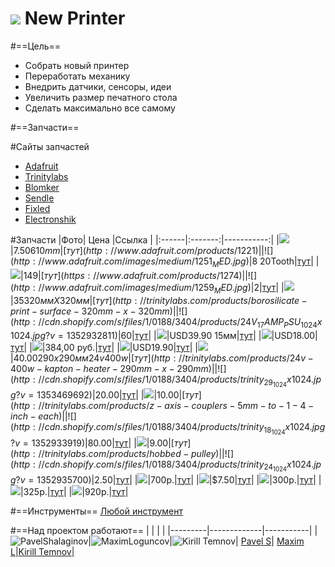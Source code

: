 ![](https://avatars0.githubusercontent.com/u/6559911?s=40) New Printer
=====

#==Цель==

- Собрать новый принтер
- Переработать механику
- Внедрить датчики, сенсоры, идеи
- Увеличить размер печатного стола
- Сделать максимально все самому

#==Запчасти==

#Сайты запчастей
- [Adafruit](http://www.adafruit.com/category/122)
- [Trinitylabs](http://trinitylabs.com/collections/all)
- [Blomker](http://blomker.com/index.php)
- [Sendle](http://sendle.ru/175684-Zapchasti-I-Aksessuary)
- [Fixled](http://fixled.ru/mechanics/3d-cnc-stepper-motor.html)
- [Electronshik](https://www.electronshik.ru/class/3d-printeri-1821)

#Запчасти
|Фото| Цена      |Ссылка     |
|:------|:-------:|-----------:|
|![](http://www.adafruit.com/images/medium/1221entire_MED.jpg)|$7.50 610mm|[тут](http://www.adafruit.com/products/1221)|
|![](http://www.adafruit.com/images/medium/1251_MED.jpg)|$8 20Tooth|[тут](http://www.adafruit.com/products/1251)|
|![](https://www.adafruit.com/images/medium/1274_MED.jpg)|$149|[тут](https://www.adafruit.com/products/1274)|
|![](http://www.adafruit.com/images/medium/1259_MED.jpg)|$2|[тут](http://www.adafruit.com/products/1259)|
|![](http://cdn.shopify.com/s/files/1/0188/3404/products/glass_5_1024x1024.jpg?v=1352933009)|$35 320ммХ320мм|[тут](http://trinitylabs.com/products/borosilicate-print-surface-320mm-x-320mm)|
|![](http://cdn.shopify.com/s/files/1/0188/3404/products/24V_17AMP_PSU_1024x1024.jpg?v=1352932811)|60$|[тут](http://trinitylabs.com/products/24v-17a-power-supply)|
|![](http://blomker.com/img/p/7/5/75-thickbox.jpg?s=40)|USD39.90 15мм|[тут](http://blomker.com/index.php?id_product=16&controller=product)|
|![](http://blomker.com/img/p/7/8/78-thickbox.jpg?s=40)|USD18.00|[тут](http://blomker.com/index.php?id_product=17&controller=product)|
|![](http://i.ebayimg.com/00/s/MTYwMFgxNjAw/z/QMkAAOxyiRlSajal/$(KGrHqVHJB8FJ!)+n!I6BS,j,kocqw~~60_1.JPG?set_id=880000500F)|384,00 руб.|[тут](http://sendle.ru/175684-Zapchasti-I-Aksessuary/111210269682-RepRap-GT2-20T-8mm-Bore-Aluminum-Timing-Belt-Pulley-for-3D-Printer-Ultimaker.html)|
|![](http://blomker.com/img/p/8/1/81-thickbox.jpg)|USD19.90|[тут](http://blomker.com/index.php?id_product=18&controller=product)|
|![](http://cdn.shopify.com/s/files/1/0188/3404/products/Kapron_290x290_1024x1024.jpg?v=1367953683)|$40.00 290х290мм 24v   400w|[тут](http://trinitylabs.com/products/24v-400w-kapton-heater-290mm-x-290mm)|
|![](http://cdn.shopify.com/s/files/1/0188/3404/products/trinity_29_1024x1024.jpg?v=1353469692)|$20.00|[тут](http://trinitylabs.com/products/y-axis-mounting-hardware)|
|![](http://cdn.shopify.com/s/files/1/0188/3404/products/trinity_23_1024x1024.jpg?v=1352933951)|$10.00|[тут](http://trinitylabs.com/products/z-axis-couplers-5mm-to-1-4-inch-each)|
|![](http://cdn.shopify.com/s/files/1/0188/3404/products/trinity_18_1024x1024.jpg?v=1352933919)|$80.00|[тут](http://trinitylabs.com/products/thompson-lead-screws-pair)|
|![](http://cdn.shopify.com/s/files/1/0188/3404/products/FxCam_1365753874311_1024x1024.jpg?v=1366554791)|$9.00|[тут](http://trinitylabs.com/products/hobbed-pulley)|
|![](http://cdn.shopify.com/s/files/1/0188/3404/products/trinity_24_1024x1024.jpg?v=1352935700)|$2.50|[тут](http://trinitylabs.com/products/self-aligning-bronze-bushings-8mm)|
|![](http://blomker.com/img/p/6/3/63-thickbox.jpg)|700р.|[тут](http://fixled.ru/mechanics/3d-cnc-stepper-motor.html)|
|![](http://cdn.shopify.com/s/files/1/0188/3404/products/trinity_3_2_1024x1024.jpg?v=1352935633)|$7.50|[тут](http://trinitylabs.com/products/gt2-pulley-20-tooth)|
|![](http://fixled.ru/image/cache/data/mechanics/5-8-coupler-stepper-motor-500x500.jpg?s=40)|300р.|[тут](http://fixled.ru/mechanics/stepper/5-8-coupler.html)|
|![](http://www.electronshik.ru/img/500/merppulley_preview_medium_large.jpg)|325p.|[тут](https://www.electronshik.ru/card/xy-motor-pulley-for-5mm-shaft-12209020)|
|![](http://www.electronshik.ru/img/500/dsc1628_1024x1024.jpg)|920p.|[тут](https://www.electronshik.ru/card/endstop-with-wire-3pcs-per-set-12209019)|

#==Инструменты==
[Любой инструмент](http://www.adafruit.com/category/8)

#==Над проектом работают==
|         |             |           |
|---------|-------------|-----------|
|![PavelShalaginov](https://avatars0.githubusercontent.com/u/3833771?s=74)|![MaximLoguncov](https://avatars2.githubusercontent.com/u/3838734?s=74)|![Kirill Temnov](https://avatars1.githubusercontent.com/u/147170?s=74)| [Pavel S](https://github.com/PavelShalaginov)| [Maxim L](https://github.com/MaximLoguncov)|[Kirill Temnov](https://github.com/KirillTemnov)|

